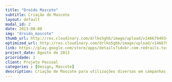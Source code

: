 ```yaml
---
title: "Droido Mascote"
subtitle: Criação de Mascote
layout: default
modal_id: 2
date: 2013-08-08
img: "droido_mascote"
thumb_url: http://res.cloudinary.com/drlko5ghb/image/upload/v1466794934/xj57migoehyz9hvxoegi.png
optimized_url: http://res.cloudinary.com/drlko5ghb/image/upload/v1466794937/odcavc2ya9ugagtutpkl.png
link: https://play.google.com/store/apps/details?id=br.com.redrails.torpedos
project_date: Agosto de 2013
prioridade: 2
client: Projeto Pessoal
categories : [Design, Mascote]
description: Criação de Mascote para utilizações diversas em campanhas de marketing
---
```

